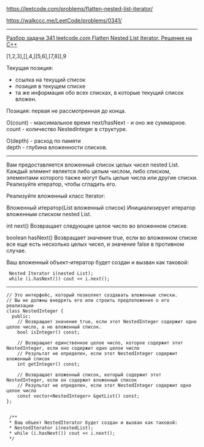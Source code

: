 https://leetcode.com/problems/flatten-nested-list-iterator/

https://walkccc.me/LeetCode/problems/0341/

____

[Разбор задачи 341 leetcode.com Flatten Nested List Iterator. Решение на C++](https://www.youtube.com/watch?v=8T-0gQqQgEA)

[1,2,3],[],4,[[5,6],[7,8]],9

Текущая позиция:  
- ссылка на текущий список  
- позиция в текущем списке  
- та же информация обо всех списках, в которые текущий список вложен.

Позиция: первая не рассмотренная до конца.

O(count) - максимальное время next/hasNext - и оно же суммарное.   
count - количество Nestedlnteger в структуре.

O(depth) - расход по памяти  
depth - глубина вложенности списков.

____

Вам предоставляется вложенный список целых чисел nested List. Каждый элемент является либо целым числом, либо списком, элементами которого также могут быть целые числа или другие списки. Реализуйте итератор, чтобы сгладить его.

Реализуйте вложенный класс Iterator:

Вложенный итератор(List<NestedInteger> вложенный список) Инициализирует итератор вложенным списком nested List.

int next() Возвращает следующее целое число во вложенном списке.

boolean hasNext() Возвращает значение true, если во вложенном списке все еще есть несколько целых чисел, и значение false в противном случае.

Ваш вложенный объект-итератор будет создан и вызван как таковой:

     Nested Iterator i(nested List);
     while (i.hasNext()) cout << i.next();

____

    // Это интерфейс, который позволяет создавать вложенные списки.
    // Вы не должны внедрять его или строить предположения о его реализации
    class NestedInteger {
      public:
        // Возвращает значение true, если этот NestedInteger содержит одно целое число, а не вложенный список.
        bool isInteger() const;
     
        // Возвращает единственное целое число, которое содержит этот NestedInteger, если оно содержит одно целое число
        // Результат не определен, если этот NestedInteger содержит вложенный список
        int getInteger() const;
     
        // Возвращает вложенный список, который содержит этот NestedInteger, если он содержит вложенный список
        // Результат не определен, если этот NestedInteger содержит одно целое число
        const vector<NestedInteger> &getList() const;
    };


     /**
     * Ваш объект NestedIterator будет создан и вызван как таковой:
     * NestedIterator i(nestedList);
     * while (i.hasNext()) cout << i.next();
     */
